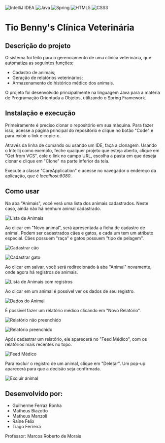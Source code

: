 ![IntelliJ IDEA](https://img.shields.io/badge/IntelliJIDEA-000000.svg?style=for-the-badge&logo=intellij-idea&logoColor=white)
![Java](https://img.shields.io/badge/java-%23ED8B00.svg?style=for-the-badge&logo=openjdk&logoColor=white)
![Spring](https://img.shields.io/badge/spring-%236DB33F.svg?style=for-the-badge&logo=spring&logoColor=white)
![HTML5](https://img.shields.io/badge/html5-%23E34F26.svg?style=for-the-badge&logo=html5&logoColor=white)
![CSS3](https://img.shields.io/badge/css3-%231572B6.svg?style=for-the-badge&logo=css3&logoColor=white)

# Tio Benny's Clínica Veterinária

## Descrição do projeto

O sistema foi feito para o gerenciamento de uma clínica veterinária, que automatiza as seguintes funções:

- Cadastro de animais;
- Geração de relatórios veterinários;
- Armazenamento do histórico médico dos animais.

O projeto foi desenvolvido principalmente na linguagem Java para a matéria de Programação Orientada a Objetos, utilizando o Spring Framework.

## Instalação e execução

Primeiramente é preciso clonar o repositório em sua máquina. Para fazer isso, acesse a página principal do repositório e clique no botão "Code" e para exibir o link e copie-o.

Através da linha de comando ou usando um IDE, faça a clonagem. Usando o Intellij como exemplo, feche qualquer projeto que esteja aberto, clique em "Get from VCS", cole o link no campo URL, escolha a pasta em que deseja clonar e clique em "Clone" na parte inferior da tela.

Execute a classe "CareApplication" e acesse no navegador o endereço da aplicação, que é _localhost:8080_.

## Como usar

Na aba "Animais", você verá uma lista dos animais cadastrados. Neste caso, ainda não há nenhum animal cadastrado.

![Lista de Animais](./screenshots/1_animais.png)

Ao clicar em "Novo animal", será apresentada a ficha de cadastro de animal. Podem ser cadastrados cães e gatos, e
cada um tem um atributo especial. Cães possuem "raça" e gatos possuem "tipo de pelagem".

![Cadastrar cão](./screenshots/2_cachorro.png)

![Cadastrar gato](./screenshots/3_gato.png)

Ao clicar em salvar, você será redirecionado à aba "Animal" novamente, onde agora há registros de animais.

![Lista de Animais com registros](./screenshots/4_animais_cadastrados.png)

Ao clicar em um animal é possível ver os dados de seu registro.

![Dados do Animal](./screenshots/5_dados_do_animal.png)

É possível fazer um relatório médico clicando em "Novo Relatório".

![Relatório não preenchido](./screenshots/6_relatorio_nao_preenchido.png)

![Relatório preenchido](./screenshots/7_relatorio_preenchido.png)

Após cadastrar um relatório, ele aparecerá no "Feed Médico", com os relatórios mais recentes no topo.

![Feed Médico](./screenshots/8_feed_medico.png)

Para excluir o registro de um animal, clique em "Deletar". Um pop-up aparecerá para que a decisão seja
confirmada.

![Excluir animal](./screenshots/9_deletar_animal.png)

## Desenvolvido por:

- Guilherme Ferraz Ronha
- Matheus Biazotto
- Matheus Manzoli
- Raíne Felix
- Tiago Ferreira

Professor: Marcos Roberto de Morais
